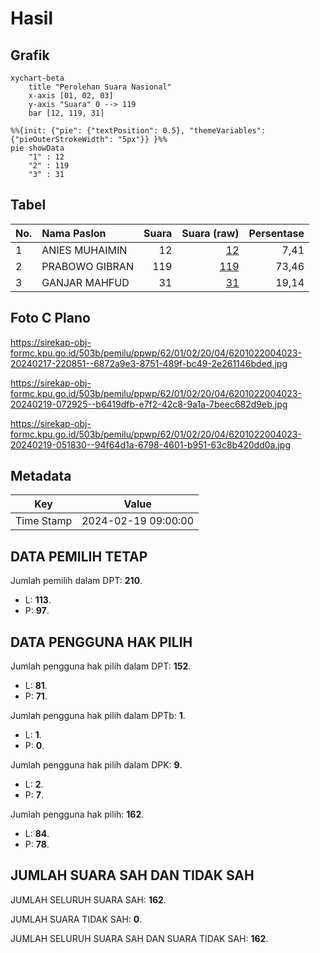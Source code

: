 # Hasil

## Grafik

```mermaid
xychart-beta
    title "Perolehan Suara Nasional"
    x-axis [01, 02, 03]
    y-axis "Suara" 0 --> 119
    bar [12, 119, 31]
```

```mermaid
%%{init: {"pie": {"textPosition": 0.5}, "themeVariables": {"pieOuterStrokeWidth": "5px"}} }%%
pie showData
    "1" : 12
    "2" : 119
    "3" : 31
```

## Tabel

| No. | Nama Paslon    | Suara | Suara (raw) | Persentase |
|:--- |:-------------- | -----:| -----------:| ----------:|
| 1   | ANIES MUHAIMIN | 12    | [12][p-1]   | 7,41       |
| 2   | PRABOWO GIBRAN | 119   | [119][p-2]  | 73,46      |
| 3   | GANJAR MAHFUD  | 31    | [31][p-3]   | 19,14      |


[p-1]: https://github.com/gigit-pemilu/pemilu-2024/blob/main/pilpres/hitung-suara/sub/62-kalimantan-tengah/sub/01-kotawaringin-barat/sub/02-arut-selatan/sub/2004-pasir-panjang/sub/023-tps/sub/paslon-1.txt
[p-2]: https://github.com/gigit-pemilu/pemilu-2024/blob/main/pilpres/hitung-suara/sub/62-kalimantan-tengah/sub/01-kotawaringin-barat/sub/02-arut-selatan/sub/2004-pasir-panjang/sub/023-tps/sub/paslon-2.txt
[p-3]: https://github.com/gigit-pemilu/pemilu-2024/blob/main/pilpres/hitung-suara/sub/62-kalimantan-tengah/sub/01-kotawaringin-barat/sub/02-arut-selatan/sub/2004-pasir-panjang/sub/023-tps/sub/paslon-3.txt

## Foto C Plano

https://sirekap-obj-formc.kpu.go.id/503b/pemilu/ppwp/62/01/02/20/04/6201022004023-20240217-220851--6872a9e3-8751-489f-bc49-2e261146bded.jpg

https://sirekap-obj-formc.kpu.go.id/503b/pemilu/ppwp/62/01/02/20/04/6201022004023-20240219-072925--b6419dfb-e7f2-42c8-9a1a-7beec682d9eb.jpg

https://sirekap-obj-formc.kpu.go.id/503b/pemilu/ppwp/62/01/02/20/04/6201022004023-20240219-051830--94f64d1a-6798-4601-b951-63c8b420dd0a.jpg


## Metadata

| Key        | Value               |
| ---------- | ------------------- |
| Time Stamp | 2024-02-19 09:00:00 |


## DATA PEMILIH TETAP

Jumlah pemilih dalam DPT: **210**.
 * L: **113**.
 * P: **97**.

## DATA PENGGUNA HAK PILIH

Jumlah pengguna hak pilih dalam DPT: **152**.
 * L: **81**.
 * P: **71**.

Jumlah pengguna hak pilih dalam DPTb: **1**.
 * L: **1**.
 * P: **0**.

Jumlah pengguna hak pilih dalam DPK: **9**.
 * L: **2**.
 * P: **7**.

Jumlah pengguna hak pilih: **162**.
 * L: **84**.
 * P: **78**.

## JUMLAH SUARA SAH DAN TIDAK SAH

JUMLAH SELURUH SUARA SAH: **162**.

JUMLAH SUARA TIDAK SAH: **0**.

JUMLAH SELURUH SUARA SAH DAN SUARA TIDAK SAH: **162**.


